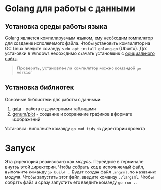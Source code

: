 # Golang для работы с данными

## Установка среды работы языка

Golang является компилируемым языком, ему необходим компилятор для создания исполняемого файла. Чтобы установить компилятор на ОС Linux введите команду `sudo apt install golang-go` (Ubuntu). Для установки в Windows необходимо скачать установщик с [официального сайта](https://go.dev/doc/install).

> Проверить, установлен ли компилятор можно командой `go version`

## Установка библиотек

Основные библиотеки для работы с данными:

1. [gota](https://github.com/go-gota/gota) - работа с двумерными таблицами
2. [gonum/plot](https://github.com/gonum/plot) - создание и сохранение графиков в формате изображений

Установка: выполните команду `go mod tidy` из директории проекта

# Запуск

Эта директория реализована как *модуль*. Перейдите в терминале внутрь этой директории. Чтобы собрать код в исполняемый файл, выполните команду `go build .`. Будет создан файл `langsml`, по названию модуля. Чтобы запустить этот файл, введите команду `./langsml`. Чтобы собрать файл и сразу запустить его введите команду `go run .`.